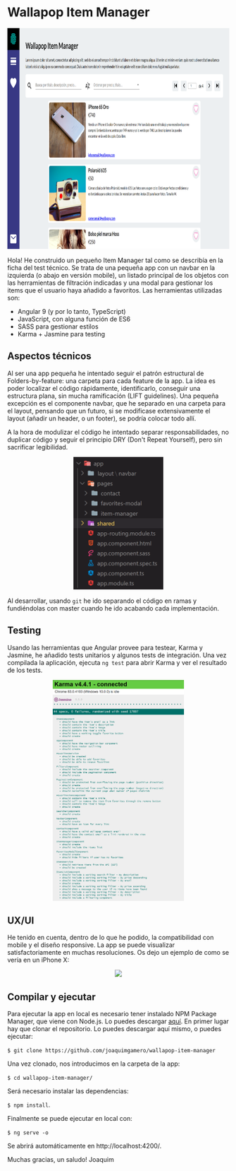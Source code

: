 # Wallapop Item Manager

<p align="center">
  <img src="https://raw.githubusercontent.com/joaquimgamero/joaquimgamero.github.io/master/img/app.png" height="500">
</p>

Hola! He construido un pequeño Item Manager tal como se describía en la ficha del test técnico. Se trata de una pequeña app con un navbar en la izquierda (o abajo en versión mobile), un listado principal de los objetos con las herramientas de filtración indicadas y una modal para gestionar los items que el usuario haya añadido a favoritos. Las herramientas utilizadas son:

* Angular 9 (y por lo tanto, TypeScript)
* JavaScript, con alguna función de ES6
* SASS para gestionar estilos
* Karma + Jasmine para testing

## Aspectos técnicos

Al ser una app pequeña he intentado seguir el patrón estructural de Folders-by-feature: una carpeta para cada feature de la app. La idea es poder localizar el código rápidamente, identificarlo, conseguir una estructura plana, sin mucha ramificación (LIFT guidelines). Una pequeña excepción es el componente navbar, que he separado en una carpeta para el layout, pensando que un futuro, si se modificase extensivamente el layout (añadir un header, o un footer), se podría colocar todo allí.

A la hora de modulizar el código he intentado separar responsabilidades, no duplicar código y seguir el principio DRY (Don't Repeat Yourself), pero sin sacrificar legibilidad.

<p align="center">
  <img src="https://raw.githubusercontent.com/joaquimgamero/joaquimgamero.github.io/master/img/estructura.png" height="300">
</p>

Al desarrollar, usando `git` he ido separando el código en ramas y fundiéndolas con master cuando he ido acabando cada implementación.

## Testing

Usando las herramientas que Angular provee para testear, Karma y Jasmine, he añadido tests unitarios y algunos tests de integración. Una vez compilada la aplicación, ejecuta `ng test` para abrir Karma y ver el resultado de los tests.

<p align="center">
  <img src="https://raw.githubusercontent.com/joaquimgamero/joaquimgamero.github.io/master/img/testing.png" height="500">
</p>

## UX/UI

He tenido en cuenta, dentro de lo que he podido, la compatibilidad con mobile y el diseño responsive. La app se puede visualizar satisfactoriamente en muchas resoluciones. Os dejo un ejemplo de como se vería en un iPhone X:

<p align="center">
  <img src="https://raw.githubusercontent.com/joaquimgamero/joaquimgamero.github.io/master/img/readme-mobile.gif" height="500">
</p>


## Compilar y ejecutar

Para ejecutar la app en local es necesario tener instalado NPM Package Manager, que viene con Node.js. Lo puedes descargar <a href="https://nodejs.org/en/">aquí</a>. En primer lugar hay que clonar el repositorio. Lo puedes descargar aquí mismo, o puedes ejecutar:

`$ git clone https://github.com/joaquimgamero/wallapop-item-manager`

Una vez clonado, nos introducimos en la carpeta de la app:

`$ cd wallapop-item-manager/`

Será necesario instalar las dependencias:

`$ npm install`.

Finalmente se puede ejecutar en local con: 

`$ ng serve -o`

Se abrirá automáticamente en http://localhost:4200/.

Muchas gracias, un saludo!
Joaquim
